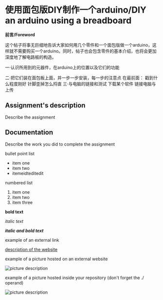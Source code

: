 # 使用面包版DIY制作一个arduino/DIY an arduino using a breadboard

**前言/Foreword**

这个帖子将事无巨细地告诉大家如何用几个零件和一个面包版做一个arduino，这样就不需要购买一个arduino。同时，帖子也会包含零件的基本介绍，也将会更加深度地了解电路板的构造。


一·认识所用到的元器件，在arduino上的位置以及它们的功能

二·把它们装在面包板上面，并一步一步安装，每一步的注意点
  在最前面：
  戳到什么程度刚好
  针脚歪掉怎么捋直
三·与电脑的链接和测试
  下载某个软件
  链接电脑与上传

## Assignment's description
Describe the assignment

## Documentation
Describe the work you did to complete the assignment

bullet point list
* item one
* item two
* itemeidteditedit

numbered list
1. item one
2. item two
3. item three

**bold text**

*italic text*

***italic and bold text***

example of an external link

[description of the website](https://www.https://www.example.com/)

example of a picture hosted on an external website

![picture description](https://djmag.com/sites/default/files/storyimages/Clara_Rockmore.jpg)

example of a picture hosted inside your repository (don't forget the ./ operand)

![picture description](./images/example.jpg)
